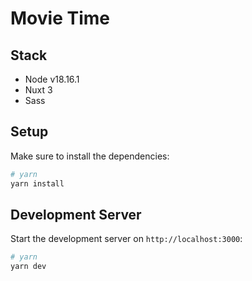 # Movie Time


## Stack
- Node v18.16.1
- Nuxt 3
- Sass

## Setup

Make sure to install the dependencies:

```bash
# yarn
yarn install
```

## Development Server

Start the development server on `http://localhost:3000`:

```bash
# yarn
yarn dev
```
